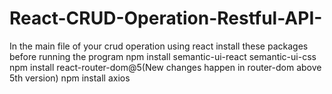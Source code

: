# React-CRUD-Operation-Restful-API-
In the main file of your crud operation using react 
install these packages before running the program
npm install semantic-ui-react semantic-ui-css
npm install react-router-dom@5(New changes happen in router-dom above 5th version)
npm install axios
